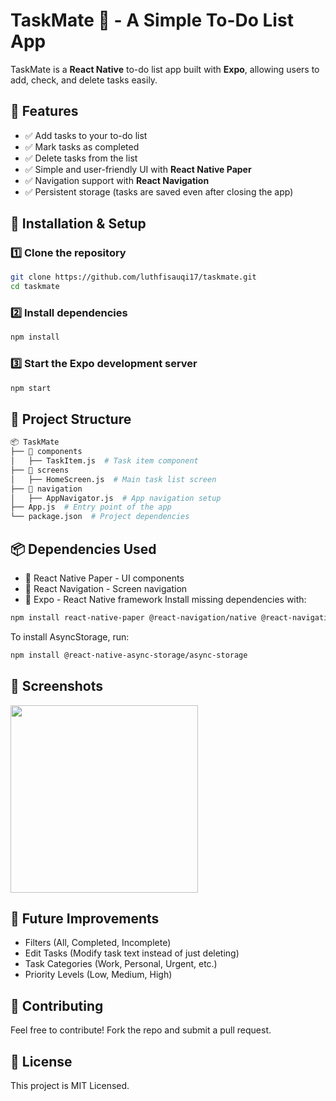 # TaskMate 📝 - A Simple To-Do List App

TaskMate is a **React Native** to-do list app built with **Expo**, allowing users to add, check, and delete tasks easily.

## 📌 Features  
- ✅ Add tasks to your to-do list  
- ✅ Mark tasks as completed  
- ✅ Delete tasks from the list  
- ✅ Simple and user-friendly UI with **React Native Paper**  
- ✅ Navigation support with **React Navigation**
- ✅ Persistent storage (tasks are saved even after closing the app) 

## 🚀 Installation & Setup  

### 1️⃣ Clone the repository  
```bash
git clone https://github.com/luthfisauqi17/taskmate.git
cd taskmate
```

### 2️⃣ Install dependencies
```bash
npm install
```

### 3️⃣ Start the Expo development server
```bash
npm start
```

## 📂 Project Structure
```bash
📦 TaskMate
├── 📂 components
│   ├── TaskItem.js  # Task item component
├── 📂 screens
│   ├── HomeScreen.js  # Main task list screen
├── 📂 navigation
│   ├── AppNavigator.js  # App navigation setup
├── App.js  # Entry point of the app
└── package.json  # Project dependencies
```

## 📦 Dependencies Used
- 📌 React Native Paper - UI components
- 📌 React Navigation - Screen navigation
- 📌 Expo - React Native framework
Install missing dependencies with:
```bash
npm install react-native-paper @react-navigation/native @react-navigation/stack react-native-screens react-native-safe-area-context
```
To install AsyncStorage, run:
```bash
npm install @react-native-async-storage/async-storage
```

## 📸 Screenshots
<img src="https://github.com/user-attachments/assets/c492493e-1f52-4b50-aff1-466774035b8b" width="300" />

## 🎯 Future Improvements
- Filters (All, Completed, Incomplete)
- Edit Tasks (Modify task text instead of just deleting)
- Task Categories (Work, Personal, Urgent, etc.)
- Priority Levels (Low, Medium, High)

## 🤝 Contributing
Feel free to contribute! Fork the repo and submit a pull request.

## 📄 License
This project is MIT Licensed.